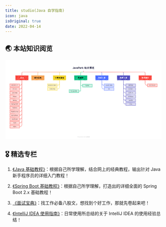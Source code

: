 ```yaml
---
title: studio(Java 自学指南)
icon: java
isOriginal: true
date: 2022-04-14
---
```


## 🌏 本站知识阅览

![studio 站点知识点导图](./.vuepress/public/personal/site-overview.png)

## 🎖️ 精选专栏

1. [《Java 基础教程》](md/java/se/README.md)：根据自己所学理解，结合网上的经典教程，输出针对 Java 新手程序员的详细入门教程！

2. [《Spring Boot 基础教程》](md/java/springboot/README.md)：根据自己所学理解，打造出的详细全面的 Spring Boot 2.x 基础教程！

3. [《面试宝典》](md/interview/README.md)：找工作必备八股文，想找到个好工作，那就先卷起来吧！

4. [《IntelliJ IDEA 使用指南》](md/dev-tools/idea/README.md)：日常使用所总结的关于 IntelliJ IDEA 的使用经验总结！

<!--    [《](./dev-tools/idea/README.md)：[《MySQL 教程》](./database/mysql/README.md)：MySQL 从初级到高阶，一套教程搞定！ -->